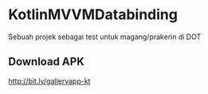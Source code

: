 # KotlinMVVMDatabinding
Sebuah projek sebagai test untuk magang/prakerin di DOT

## Download APK
http://bit.ly/galleryapp-kt

